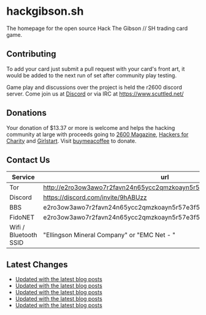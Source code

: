 # hackgibson.sh
The homepage for the open source Hack The Gibson // SH trading card game.


## Contributing

To add your card just submit a pull request with your card's front art, it would be added to the next run of set after community play testing.

Game play and discussions over the project is held the r2600 discord server. Come join us at [Discord](https://discord.com/invite/9hABUzz) or via IRC at https://www.scuttled.net/


## Donations

Your donation of $13.37 or more is welcome and helps the hacking community at large with proceeds going to [2600 Magazine](https://2600.com/), [Hackers for Charity](https://hackersforcharity.org) and [Girlstart](https://girlstart.org).  Visit [buymeacoffee](https://www.buymeacoffee.com/hackgibson.sh) to donate.


## Contact Us

Service | url
-|-
Tor | http://e2ro3ow3awo7r2favn24n65ycc2qmzkoayn5r57e3f56nvjwdcgg32ad.onion
Discord | https://discord.com/invite/9hABUzz
BBS | e2ro3ow3awo7r2favn24n65ycc2qmzkoayn5r57e3f56nvjwdcgg32ad.onion:23
FidoNET | e2ro3ow3awo7r2favn24n65ycc2qmzkoayn5r57e3f56nvjwdcgg32ad.onion:24554
Wifi / Bluetooth SSID | "Ellingson Mineral Company" or "EMC Net - <fidonet address>"

## Latest Changes
<!-- BLOG-POST-LIST:START -->
- [Updated with the latest blog posts](https://github.com/DFW2600/hackgibson.sh/commit/5c9e34ae65322500cdf77881f7ff7cd7bc2a4df5)
- [Updated with the latest blog posts](https://github.com/DFW2600/hackgibson.sh/commit/7e5dc191e467b8bbf821686d240620e29621fee7)
- [Updated with the latest blog posts](https://github.com/DFW2600/hackgibson.sh/commit/995cabb5d2866318e3d18143f383ee53f275c9c8)
- [Updated with the latest blog posts](https://github.com/DFW2600/hackgibson.sh/commit/6c4488ab0c8e1caae146870a898523e0d6a52d98)
- [Updated with the latest blog posts](https://github.com/DFW2600/hackgibson.sh/commit/036d50e1976052e520f3a4ceb8861ee60fd26cdf)
<!-- BLOG-POST-LIST:END -->
